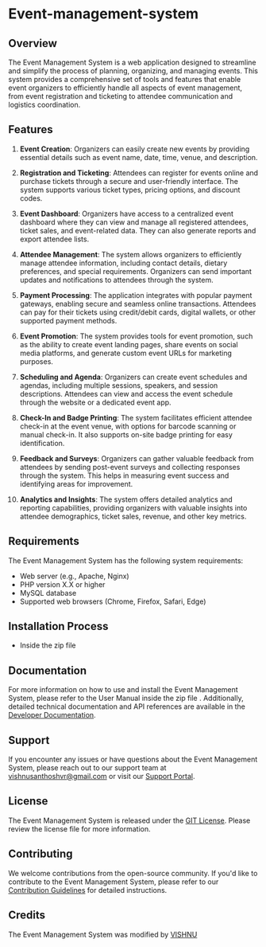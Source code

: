 # Event-management-system




## Overview

The Event Management System is a web application designed to streamline and simplify the process of planning, organizing, and managing events. This system provides a comprehensive set of tools and features that enable event organizers to efficiently handle all aspects of event management, from event registration and ticketing to attendee communication and logistics coordination.

## Features

1. **Event Creation**: Organizers can easily create new events by providing essential details such as event name, date, time, venue, and description.

2. **Registration and Ticketing**: Attendees can register for events online and purchase tickets through a secure and user-friendly interface. The system supports various ticket types, pricing options, and discount codes.

3. **Event Dashboard**: Organizers have access to a centralized event dashboard where they can view and manage all registered attendees, ticket sales, and event-related data. They can also generate reports and export attendee lists.

4. **Attendee Management**: The system allows organizers to efficiently manage attendee information, including contact details, dietary preferences, and special requirements. Organizers can send important updates and notifications to attendees through the system.

5. **Payment Processing**: The application integrates with popular payment gateways, enabling secure and seamless online transactions. Attendees can pay for their tickets using credit/debit cards, digital wallets, or other supported payment methods.

6. **Event Promotion**: The system provides tools for event promotion, such as the ability to create event landing pages, share events on social media platforms, and generate custom event URLs for marketing purposes.

7. **Scheduling and Agenda**: Organizers can create event schedules and agendas, including multiple sessions, speakers, and session descriptions. Attendees can view and access the event schedule through the website or a dedicated event app.

8. **Check-In and Badge Printing**: The system facilitates efficient attendee check-in at the event venue, with options for barcode scanning or manual check-in. It also supports on-site badge printing for easy identification.

9. **Feedback and Surveys**: Organizers can gather valuable feedback from attendees by sending post-event surveys and collecting responses through the system. This helps in measuring event success and identifying areas for improvement.

10. **Analytics and Insights**: The system offers detailed analytics and reporting capabilities, providing organizers with valuable insights into attendee demographics, ticket sales, revenue, and other key metrics.

## Requirements

The Event Management System has the following system requirements:

- Web server (e.g., Apache, Nginx)
- PHP version X.X or higher
- MySQL database
- Supported web browsers (Chrome, Firefox, Safari, Edge)


## Installation Process
- Inside the zip file 

## Documentation

For more information on how to use and install the Event Management System, please refer to the User Manual inside the zip file  . Additionally, detailed technical documentation and API references are available in the [Developer Documentation]([link-to-developer-docs](https://docs.github.com/en/rest?apiVersion=2022-11-28)).

## Support

If you encounter any issues or have questions about the Event Management System, please reach out to our support team at [vishnusanthoshvr@gmail.com](vishnusanthoshvr@gmail.com) or visit our [Support Portal]([link-to-support-portal](https://support.github.com/)).

## License

The Event Management System is released under the [GIT License]([link-to-license](https://docs.github.com/en/rest/licenses?apiVersion=2022-11-28)). Please review the license file for more information.

## Contributing

We welcome contributions from the open-source community. If you'd like to contribute to the Event Management System, please refer to our [Contribution Guidelines]([link-to-contribution-guidelines](https://github.blog/2013-01-07-introducing-contributions/)) for detailed instructions.

## Credits

The Event Management System was modified by [VISHNU](https://github.com/vishnu1100)
